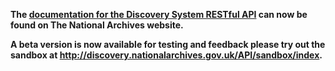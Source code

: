 **The [documentation for the Discovery System RESTful API](http://www.nationalarchives.gov.uk/help/discovery-for-developers-about-the-application-programming-interface-api/) can now be found on The National Archives website.**

**A beta version is now available for testing and feedback please try out the sandbox at http://discovery.nationalarchives.gov.uk/API/sandbox/index.**
